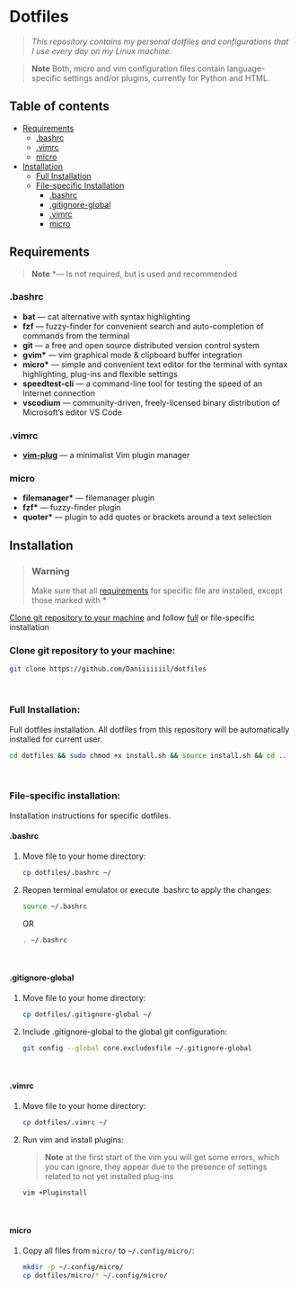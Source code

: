 # **Dotfiles**
> *This repository contains my personal dotfiles and configurations that I use every day on my Linux machine.*

> **Note**
> Both, micro and vim configuration files contain language-specific settings and/or plugins, currently for Python and HTML.



## Table of contents
- [Requirements](#requirements)
    - [.bashrc](#bashrc)
    - [.vimrc](#vimrc)
    - [micro](#micro)
- [Installation](#installation)
    - [Full Installation](#full-installation)
    - [File-specific Installation](#file-specific-installation)
        - [.bashrc](#bashrc-1)
        - [.gitignore-global](#gitignore-global)
        - [.vimrc](#vimrc-1)
        - [micro](#micro-1)
&nbsp;



## Requirements
> **Note**
> \*&mdash; Is not required, but is used and recommended
&nbsp;

### **.bashrc**
- **bat** &mdash; cat alternative with syntax highlighting
- **fzf** &mdash; fuzzy-finder for convenient search and auto-completion of commands from the terminal
- **git** &mdash; a free and open source distributed version control system
- **gvim\*** &mdash; vim graphical mode & clipboard buffer integration
- **micro\*** &mdash; simple and convenient text editor for the terminal with syntax highlighting, plug-ins and flexible settings
- **speedtest-cli** &mdash; a command-line tool for testing the speed of an Internet connection
- **vscodium** &mdash; community-driven, freely-licensed binary distribution of Microsoft’s editor VS Code
&nbsp;

### **.vimrc**
- [**vim-plug**](https://github.com/junegunn/vim-plug) &mdash; a minimalist Vim plugin manager
&nbsp;

### **micro**
- **filemanager\*** &mdash; filemanager plugin
- **fzf\*** &mdash; fuzzy-finder plugin
- **quoter\*** &mdash; plugin to add quotes or brackets around a text selection
&nbsp;



## Installation
> ### **Warning**
> Make sure that all [requirements](#requirements) for specific file are installed, except those marked with \*
&nbsp;

[Clone git repository to your machine](#clone-git-repository-to-your-machine) and follow [full](#install-all-dotfiles) or file-specific installation
&nbsp;


### **Clone git repository to your machine:**
``` bash
git clone https://github.com/Daniiiiiiil/dotfiles
```
&nbsp;


### **Full Installation:**
Full dotfiles installation. All dotfiles from this repository will be automatically installed for current user.

```bash
cd dotfiles && sudo chmod +x install.sh && source install.sh && cd ..
```
&nbsp;


### **File-specific installation:**
Installation instructions for specific dotfiles.


#### **.bashrc**
1. Move file to your home directory:

    ```bash
    cp dotfiles/.bashrc ~/
    ```
2. Reopen terminal emulator or execute .bashrc to apply the changes:

    ```bash
    source ~/.bashrc
    ```

    OR

    ```bash
    . ~/.bashrc
    ```
&nbsp;


#### **.gitignore-global**
1. Move file to your home directory:

    ```bash
    cp dotfiles/.gitignore-global ~/
    ```
2. Include .gitignore-global to the global git configuration:

    ```bash
    git config --global core.excludesfile ~/.gitignore-global
    ```
&nbsp;


#### **.vimrc**
1. Move file to your home directory:

    ```bash
    cp dotfiles/.vimrc ~/
    ```
2. Run vim and install plugins:
    > **Note** at the first start of the vim you will get some errors, which you can ignore, they appear due to the presence of settings related to not yet installed plug-ins
    &nbsp;

    ```bash
    vim +Pluginstall
    ```
&nbsp;


#### **micro**
1. Copy all files from `micro/` to `~/.config/micro/`:

    ```bash
    mkdir -p ~/.config/micro/
    cp dotfiles/micro/* ~/.config/micro/
    ```
